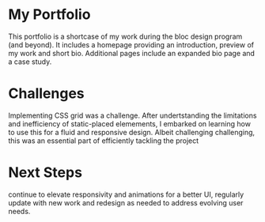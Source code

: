 # My Portfolio

This portfolio is a shortcase of my work during the bloc design program (and beyond). It includes a homepage providing an introduction, preview of my work and short bio. Additional pages include an expanded bio page and a case study.

# Challenges

Implementing CSS grid was a challenge. After undertstanding the limitations and inefficiency of static-placed elemements, I embarked on learning how to use this for a fluid and responsive design. Albeit challenging challenging, this was an essential part of efficiently tackling the project

# Next Steps

continue to elevate responsivity and animations for a better UI, regularly update with new work and redesign as needed to address evolving user needs.
